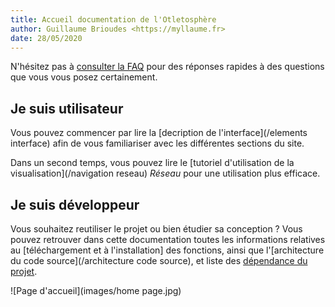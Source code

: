 ```yaml
---
title: Accueil documentation de l'Otletosphère
author: Guillaume Brioudes <https://myllaume.fr>
date: 28/05/2020
---
```


N'hésitez pas à [consulter la FAQ](/faq) pour des réponses rapides à des questions que vous vous posez certainement.

## Je suis utilisateur

Vous pouvez commencer par lire la [decription de l'interface](/elements interface) afin de vous familiariser avec les différentes sections du site.

Dans un second temps, vous pouvez lire le [tutoriel d'utilisation de la visualisation](/navigation reseau) *Réseau* pour une utilisation plus efficace.

## Je suis développeur

Vous souhaitez reutiliser le projet ou bien étudier sa conception ? Vous pouvez retrouver dans cette documentation toutes les informations relatives au [téléchargement et à l'installation] des fonctions, ainsi que l'[architecture du code source](/architecture code source), et liste des [dépendance du projet](/bibliotheques).

![Page d'accueil](images/home page.jpg)